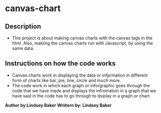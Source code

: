 # canvas-chart

## Description ##

- This project is about making canvas charts with the canvas tags in the html. Also, makiing the canvas charts run with Javascript, by using the same data. 

## Instructions on how the code works ##

- Canvas charts work in displaying the data or infprmation in different form of charts like bar, pie, line, circle and much more. 
- The code work in which each graph or inforgraphic goes through the code that we have made and displays the infromation in a graph that we have said in the code has to go through to dsiplay in a graph or chart.


**Author by:Lindsey Baker**
**Wriitern by: Lindsey Baker**

